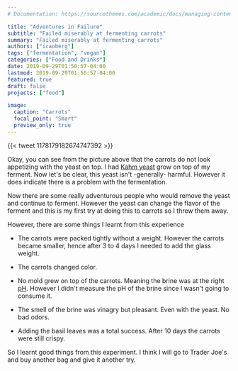 ```yaml
---
# Documentation: https://sourcethemes.com/academic/docs/managing-content/

title: "Adventures in Failure"
subtitle: "Failed miserably at fermenting carrots"
summary: "Failed miserably at fermenting carrots"
authors: ["icaoberg"]
tags: ["fermentation", "vegan"]
categories: ["Food and Drinks"]
date: 2019-09-29T01:50:57-04:00
lastmod: 2019-09-29T01:50:57-04:00
featured: true
draft: false
projects: ["food"]

image:
  caption: "Carrots"
  focal_point: "Smart"
  preview_only: true
---
```


{{< tweet 1178179182674747392 >}}

Okay, you can see from the picture above that the carrots do not look appetizing with the yeast on top. I had [Kahm yeast](https://www.fermentingforfoodies.com/kahm-yeast-mold/) grow on top of my ferment. Now let's be clear, this yeast isn't -generally- harmful. However it does indicate there is a problem with the fermentation.

Now there are some really adventurous people who would remove the yeast and continue to ferment. However the yeast can change the flavor of the ferment and this is my first try at doing this to carrots so I threw them away.

However, there are some things I learnt from this experience

* The carrots were packed tightly without a weight. However the carrots became smaller, hence after 3 to 4 days I needed to add the glass weight.

* The carrots changed color.

* No mold grew on top of the carrots. Meaning the brine was at the right [pH](https://www.foodsafetynews.com/2014/03/fermenting-veggies-at-home-follow-food-safety-abcs/). However I didn't measure the pH of the brine since I wasn't going to consume it.

* The smell of the brine was vinagry but pleasant. Even with the yeast. No bad odors.

* Adding the basil leaves was a total success. After 10 days the carrots were still crispy.

So I learnt good things from this experiment. I think I will go to Trader Joe's and buy another bag and give it another try. 
